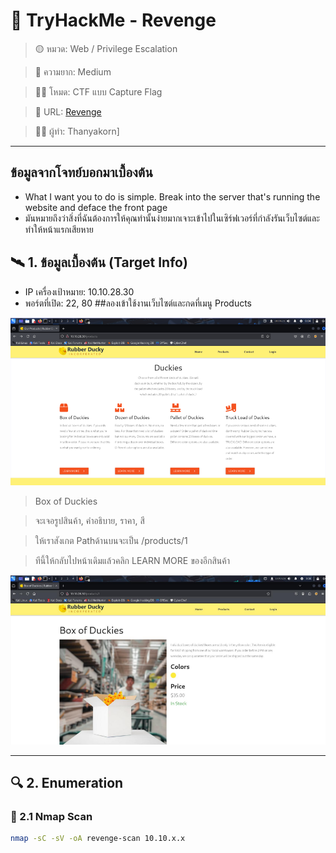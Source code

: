 # 🧠 TryHackMe - Revenge

> 🟡 หมวด: Web / Privilege Escalation
 
> 🧩 ความยาก: Medium

> 🕵️‍♂️ โหมด: CTF แบบ Capture Flag

> 🧩 URL: [Revenge](https://tryhackme.com/room/revenge)

> 👨‍💻 ผู้ทำ: Thanyakorn]



---
## ข้อมูลจากโจทย์บอกมาเบื้องต้น

- What I want you to do is simple. Break into the server that's running the website and deface the front page
- มันหมายถึงว่าสิ่งที่ฉันต้องการให้คุณทำนั้นง่ายมากเจาะเข้าไปในเซิร์ฟเวอร์ที่กำลังรันเว็บไซต์และทำให้หน้าแรกเสียหาย


## 🛰️ 1. ข้อมูลเบื้องต้น (Target Info)

- IP เครื่องเป้าหมาย: 10.10.28.30
- พอร์ตที่เปิด: 22, 80
##ลองเข้าใช้งานเว็บไซต์และกดที่เมนู Products
  
![Web site](images/1.png)

> Box of Duckies

> จะเจอรูปสินค้า, คำอธิบาย, ราคา, สี

> ให้เราสังเกต Pathด้านบนจะเป็น /products/1

> ทีนี้ให้กลับไปหน้าเดิมแล้วคลิก LEARN MORE ของอีกสินค้า

![Products](images/2.png)

---

## 🔍 2. Enumeration

### 🔸 2.1 Nmap Scan

```bash
nmap -sC -sV -oA revenge-scan 10.10.x.x
